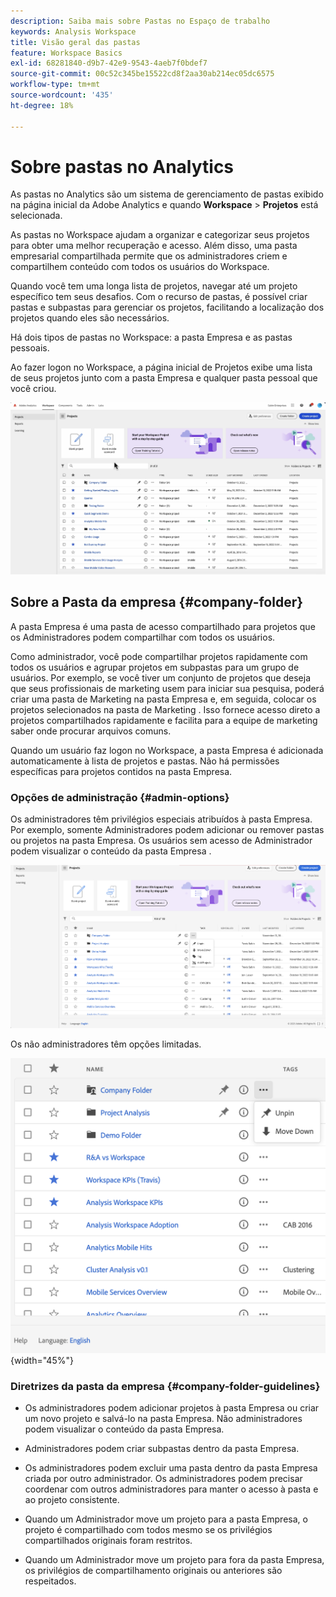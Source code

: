 ```yaml
---
description: Saiba mais sobre Pastas no Espaço de trabalho
keywords: Analysis Workspace
title: Visão geral das pastas
feature: Workspace Basics
exl-id: 68281840-d9b7-42e9-9543-4aeb7f0bdef7
source-git-commit: 00c52c345be15522cd8f2aa30ab214ec05dc6575
workflow-type: tm+mt
source-wordcount: '435'
ht-degree: 18%

---
```


# Sobre pastas no Analytics

As pastas no Analytics são um sistema de gerenciamento de pastas exibido na página inicial da Adobe Analytics e quando **Workspace** > **Projetos** está selecionada.

As pastas no Workspace ajudam a organizar e categorizar seus projetos para obter uma melhor recuperação e acesso. Além disso, uma pasta empresarial compartilhada permite que os administradores criem e compartilhem conteúdo com todos os usuários do Workspace.

Quando você tem uma longa lista de projetos, navegar até um projeto específico tem seus desafios. Com o recurso de pastas, é possível criar pastas e subpastas para gerenciar os projetos, facilitando a localização dos projetos quando eles são necessários.

Há dois tipos de pastas no Workspace: a pasta Empresa e as pastas pessoais.

Ao fazer logon no Workspace, a página inicial de Projetos exibe uma lista de seus projetos junto com a pasta Empresa e qualquer pasta pessoal que você criou.

![](/help/analyze/analysis-workspace/build-workspace-project/assets/landing-page2.png)

## Sobre a Pasta da empresa {#company-folder}

A pasta Empresa é uma pasta de acesso compartilhado para projetos que os Administradores podem compartilhar com todos os usuários.

Como administrador, você pode compartilhar projetos rapidamente com todos os usuários e agrupar projetos em subpastas para um grupo de usuários. Por exemplo, se você tiver um conjunto de projetos que deseja que seus profissionais de marketing usem para iniciar sua pesquisa, poderá criar uma pasta de Marketing na pasta Empresa e, em seguida, colocar os projetos selecionados na pasta de Marketing . Isso fornece acesso direto a projetos compartilhados rapidamente e facilita para a equipe de marketing saber onde procurar arquivos comuns.

Quando um usuário faz logon no Workspace, a pasta Empresa é adicionada automaticamente à lista de projetos e pastas. Não há permissões específicas para projetos contidos na pasta Empresa.


### Opções de administração {#admin-options}

Os administradores têm privilégios especiais atribuídos à pasta Empresa. Por exemplo, somente Administradores podem adicionar ou remover pastas ou projetos na pasta Empresa. Os usuários sem acesso de Administrador podem visualizar o conteúdo da pasta Empresa .

![](/help/analyze/analysis-workspace/build-workspace-project/assets/admin-options.png)

Os não administradores têm opções limitadas.

![](/help/analyze/analysis-workspace/build-workspace-project/assets/non-admin-folder-options.png){width="45%"}

### Diretrizes da pasta da empresa {#company-folder-guidelines}

- Os administradores podem adicionar projetos à pasta Empresa ou criar um novo projeto e salvá-lo na pasta Empresa. Não administradores podem visualizar o conteúdo da pasta Empresa.

- Administradores podem criar subpastas dentro da pasta Empresa.

- Os administradores podem excluir uma pasta dentro da pasta Empresa criada por outro administrador. Os administradores podem precisar coordenar com outros administradores para manter o acesso à pasta e ao projeto consistente.

- Quando um Administrador move um projeto para a pasta Empresa, o projeto é compartilhado com todos mesmo se os privilégios compartilhados originais foram restritos.

- Quando um Administrador move um projeto para fora da pasta Empresa, os privilégios de compartilhamento originais ou anteriores são respeitados.
